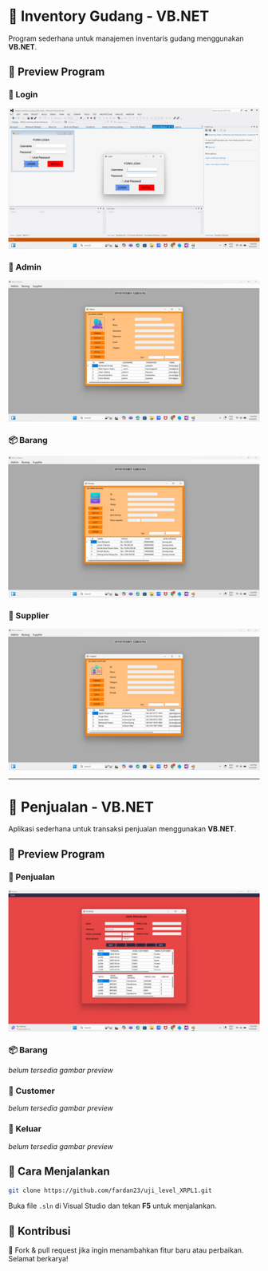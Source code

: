# 📌 Inventory Gudang - VB.NET

Program sederhana untuk manajemen inventaris gudang menggunakan **VB.NET**.

## 📌 Preview Program

### 🔐 Login
![Login](https://github.com/fardan23/inventory_gudang-vbnet/blob/main/images/inventory_login.png?raw=true)

### 👤 Admin
![Admin](https://github.com/fardan23/inventory_gudang-vbnet/blob/main/images/inventory_admin.png?raw=true)

### 📦 Barang
![Barang](https://github.com/fardan23/inventory_gudang-vbnet/blob/main/images/inventory_barang.png?raw=true)

### 🚚 Supplier
![Supplier](https://github.com/fardan23/inventory_gudang-vbnet/blob/main/images/inventory_supplier.png?raw=true)

---

# 📌 Penjualan - VB.NET

Aplikasi sederhana untuk transaksi penjualan menggunakan **VB.NET**.

## 📌 Preview Program

### 🛒 Penjualan
![Penjualan](https://github.com/fardan23/uji_level_XRPL1/blob/main/images/ujilevel_penjualan.png?raw=true)

### 📦 Barang
*belum tersedia gambar preview*

### 👥 Customer
*belum tersedia gambar preview*

### 🚪 Keluar
*belum tersedia gambar preview*

## 📌 Cara Menjalankan
```bash
git clone https://github.com/fardan23/uji_level_XRPL1.git
```
Buka file `.sln` di Visual Studio dan tekan **F5** untuk menjalankan.

## 📌 Kontribusi
🚀 Fork & pull request jika ingin menambahkan fitur baru atau perbaikan. Selamat berkarya!
